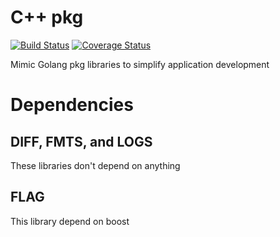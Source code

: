 # C++ pkg
[![Build Status](https://travis-ci.org/mingkaic/cppkg.svg?branch=master)](https://travis-ci.org/mingkaic/cppkg)
[![Coverage Status](https://coveralls.io/repos/github/mingkaic/cppkg/badge.svg?branch=master)](https://coveralls.io/github/mingkaic/cppkg?branch=master)

Mimic Golang pkg libraries to simplify application development

# Dependencies

## DIFF, FMTS, and LOGS

These libraries don't depend on anything

## FLAG

This library depend on boost
